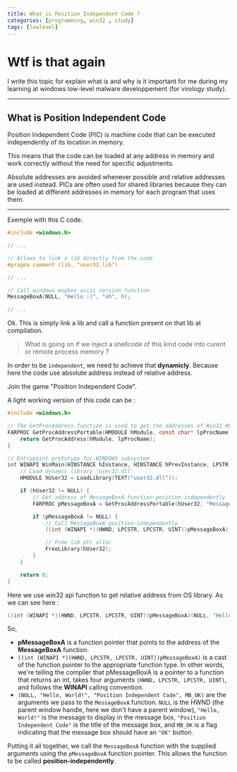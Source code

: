 ```yaml
---
title: What is Position Independent Code ?
categories: [programming, win32 , study]
tags: [lowlevel]
---
```


# Wtf is that again

I write this topic for explain what is and why is it important for me during my learning at windows low-level malware developpement (for virology study).

____

## What is Position Independent Code

Position Independent Code (PIC) is machine code that can be executed independently of its location in memory. 

This means that the code can be loaded at any address in memory and work correctly without the need for specific adjustments.

Absolute addresses are avoided whenever possible and relative addresses are used instead. 
PICs are often used for shared libraries because they can be loaded at different addresses in memory for each program that uses them.

___

Exemple with this C code.

```c
#include <windows.h>

// ...

// Allows to link a lib directly from the code
#pragma comment (lib, "user32.lib")

// ...

// Call windows msgbox ascii version function
MessageBoxA(NULL, "Hello :)", "oh", 0);

// ...

```

Ok. This is simply link a lib and call a function present on that lib at compilation.

> What is going on if we inject a shellcode of this kind code into curent or remote process memory ?

In order to be `independent`, we need to achieve that **dynamicly**. Because here the code use absolute address instead of relative address.

Join the game "Position Independent Code".

A light working version of this code can be :

```c
#include <windows.h>

// The GetProcAddress function is used to get the addresses of Win32 API functions
FARPROC GetProcAddressPortable(HMODULE hModule, const char* lpProcName) {
    return GetProcAddress(hModule, lpProcName);
}

// Entrypoint prototype for WINDOWS subsystem
int WINAPI WinMain(HINSTANCE hInstance, HINSTANCE hPrevInstance, LPSTR lpCmdLine, int nCmdShow) {
    // Load dynamic library 'user32.dll'
    HMODULE hUser32 = LoadLibrary(TEXT("user32.dll"));

    if (hUser32 != NULL) {
        // Get address of MessageBoxA function position-independently
        FARPROC pMessageBoxA = GetProcAddressPortable(hUser32, "MessageBoxA");

        if (pMessageBoxA != NULL) {
            // Call MessageBoxA position-independently
            ((int (WINAPI *)(HWND, LPCSTR, LPCSTR, UINT))pMessageBoxA)(NULL, "Hello, World!", "Position Independent Code", MB_OK);

            // Free lib ptr alloc
            FreeLibrary(hUser32);
        }
    }

    return 0;
}
```

Here we use win32 api function to get relative address from OS library. As we can see here :

```c
((int (WINAPI *)(HWND, LPCSTR, LPCSTR, UINT))pMessageBoxA)(NULL, "Hello, World!", "Position Independent Code", MB_OK);
```

So,

- **pMessageBoxA** is a function pointer that points to the address of the **MessageBoxA** function.
- `((int (WINAPI *)(HWND, LPCSTR, LPCSTR, UINT))pMessageBoxA)` is a cast of the function pointer to the appropriate function type. In other words, we're telling the compiler that pMessageBoxA is a pointer to a function that returns an int, takes four arguments `(HWND, LPCSTR, LPCSTR, UINT)`, and follows the **WINAPI** calling convention.
- `(NULL, "Hello, World!", "Position Independent Code", MB_OK)` are the arguments we pass to the `MessageBoxA` function. `NULL` is the HWND (the parent window handle, here we don't have a parent window), `"Hello, World!"` is the message to display in the message box, `"Position Independent Code"` is the title of the message box, and `MB_OK` is a flag indicating that the message box should have an `"OK"` button.

Putting it all together, we call the `MessageBoxA` function with the supplied arguments using the `pMessageBoxA` function pointer. This allows the function to be called **position-independently**.

